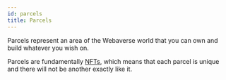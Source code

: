 ```yaml
---
id: parcels 
title: Parcels 
---
```


Parcels represent an area of the Webaverse world that you can own and build whatever you wish on.

Parcels are fundamentally [NFTs](./nfts), which means that each parcel is unique and there will not be another exactly like it.
